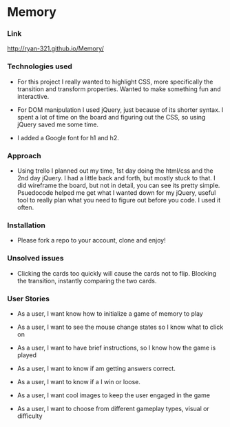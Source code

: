 # Memory

### Link

  http://ryan-321.github.io/Memory/


### Technologies used

- For this project I really wanted to highlight CSS, more specifically the transition and transform properties.
  Wanted to make something fun and interactive.  

- For DOM manipulation I used jQuery, just because of its shorter syntax.  I spent a lot of time on the board and
  figuring out the CSS, so using jQuery saved me some time.  

- I added a Google font for h1 and h2.  

### Approach

- Using trello I planned out my time, 1st day doing the html/css and the 2nd day jQuery.  I had a little back and forth,
  but mostly stuck to that.  I did wireframe the board, but not in detail, you can see its pretty simple.  Psuedocode
  helped me get what I wanted down for my jQuery, useful tool to really plan what you need to figure out before you code.
  I used it often.

### Installation

- Please fork a repo to your account, clone and enjoy!

### Unsolved issues

- Clicking the cards too quickly will cause the cards not to flip.  Blocking the transition, instantly comparing the two cards.



### User Stories

- As a user, I want know how to initialize a game of memory to play

- As a user, I want to see the mouse change states so I know what to click on

- As a user, I want to have brief instructions, so I know how the game is played

- As a user, I want to know if am getting answers correct.

- As a user, I want to know if a I win or loose.

- As a user, I want cool images to keep the user engaged in the game

- As a user, I want to choose from different gameplay types, visual or difficulty
